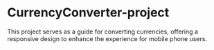 # CurrencyConverter-project
This project serves as a guide for converting currencies, offering a responsive design to enhance the experience for mobile phone users.
